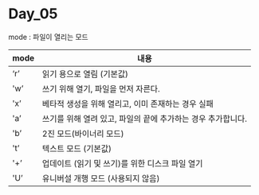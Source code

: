 # Day_05

mode : 파일이 열리는 모드

| mode | 내용 |
| --- | --- |
| ‘r’ | 읽기 용으로 열림 (기본값) |
| 'w’ | 쓰기 위해 열기, 파일을 먼저 자른다. |
| 'x’ | 베타적 생성을 위해 열리고, 이미 존재하는 경우 실패 |
| 'a’ | 쓰기를 위해 열려 있고, 파일의 끝에 추가하는 경우 추가합니다. |
| 'b’ | 2진 모드(바이너리 모드) |
| 't’ | 텍스트 모드 (기본값) |
| '+’ | 업데이트 (읽기 및 쓰기)를 위한 디스크 파일 열기 |
| 'U’ | 유니버설 개행 모드 (사용되지 않음) |